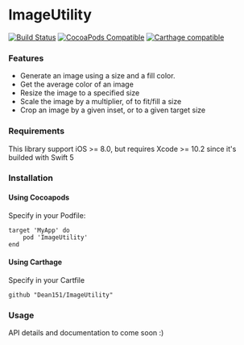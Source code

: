 # ImageUtility

[![Build Status](https://travis-ci.org/Dean151/ImageUtility.svg?branch=master)](https://travis-ci.org/Dean151/ImageUtility)
[![CocoaPods Compatible](https://img.shields.io/cocoapods/v/ImageUtility.svg?style=flat&label=CocoaPods&colorA=28a745&&colorB=4E4E4E)](https://cocoapods.org/pods/ImageUtility)
[![Carthage compatible](https://img.shields.io/badge/Carthage-compatible-brightgreen.svg?style=flat&colorA=28a745&&colorB=4E4E4E)](https://github.com/Carthage/Carthage)

### Features

- Generate an image using a size and a fill color.
- Get the average color of an image
- Resize the image to a specified size
- Scale the image by a multiplier, of to fit/fill a size
- Crop an image by a given inset, or to a given target size

### Requirements

This library support iOS >= 8.0, but requires Xcode >= 10.2 since it's builded with Swift 5

### Installation

#### Using Cocoapods

Specify in your Podfile:

```
target 'MyApp' do
    pod 'ImageUtility'
end
```

#### Using Carthage

Specify in your Cartfile

```
github "Dean151/ImageUtility"
```

### Usage

API details and documentation to come soon :)
